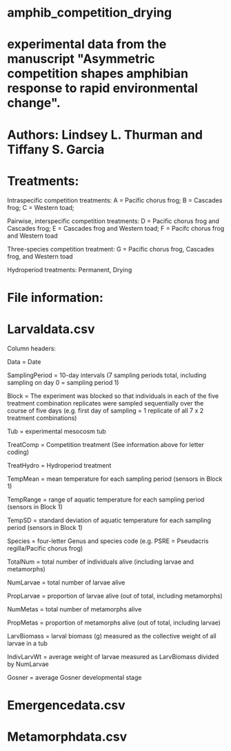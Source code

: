 # amphib_competition_drying

# experimental data from the manuscript "Asymmetric competition shapes amphibian response to rapid environmental change". 
# Authors: Lindsey L. Thurman and Tiffany S. Garcia

# Treatments:
Intraspecific competition treatments: A = Pacific chorus frog; B = Cascades frog; C = Western toad; 

Pairwise, interspecific competition treatments: D = Pacific chorus frog and Cascades frog; E = Cascades frog and Western toad; F = Pacifc chorus frog and Western toad

Three-species competition treatment:
G = Pacific chorus frog, Cascades frog, and Western toad

Hydroperiod treatments: Permanent, Drying

# File information: 

# Larvaldata.csv
Column headers:

Data = Date

SamplingPeriod = 10-day intervals (7 sampling periods total, including sampling on day 0 = sampling period 1)

Block = The experiment was blocked so that individuals in each of the five treatment combination replicates were sampled sequentially over the course of five days (e.g. first day of sampling = 1 replicate of all 7 x 2 treatment combinations)

Tub = experimental mesocosm tub 

TreatComp = Competition treatment (See information above for letter coding)

TreatHydro = Hydroperiod treatment

TempMean = mean temperature for each sampling period (sensors in Block 1)

TempRange = range of aquatic temperature for each sampling period (sensors in Block 1)

TempSD = standard deviation of aquatic temperature for each sampling period (sensors in Block 1)

Species = four-letter Genus and species code (e.g. PSRE = Pseudacris regilla/Pacific chorus frog)

TotalNum = total number of individuals alive (including larvae and metamorphs) 

NumLarvae = total number of larvae alive 

PropLarvae = proportion of larvae alive (out of total, including metamorphs) 

NumMetas = total number of metamorphs alive

PropMetas = proportion of metamorphs alive (out of total, including larvae)

LarvBiomass = larval biomass (g) measured as the collective weight of all larvae in a tub

IndivLarvWt = average weight of larvae measured as LarvBiomass divided by NumLarvae

Gosner = average Gosner developmental stage 


# Emergencedata.csv


# Metamorphdata.csv



